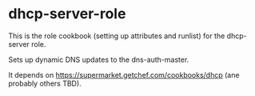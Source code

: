 # dhcp-server-role

This is the role cookbook (setting up attributes and runlist) for the dhcp-server role. 

Sets up dynamic DNS updates to the dns-auth-master.

It depends on https://supermarket.getchef.com/cookbooks/dhcp (ane probably others TBD).


